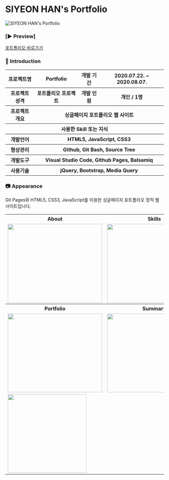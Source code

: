 # SIYEON HAN's Portfolio

![SIYEON HAN's Portfolio](https://user-images.githubusercontent.com/66079830/91710186-d189bd00-ebbe-11ea-872b-685c8ec763d4.png)

### [:arrow_forward: Preview]
<a href = "https://ithansiyeon.github.io/Portfolio1/">포트폴리오 바로가기</a>

### 👋 Introduction

<table>
    <tr>
        <th>프로젝트명</th>
        <th>Portfolio</th>
        <th>개발 기간</th>
        <th>2020.07.22. ~ 2020.08.07.</th>
    </tr>
    <tr>
        <th>프로젝트 성격</th>
        <th>포트폴리오 프로젝트</th>
        <th>개발 인원</th>
        <th>개인 / 1명</th>
    </tr>
    <tr>
        <th>프로젝트 개요</th>
        <th colspan="3">싱글페이지 포트폴리오 웹 사이트</th>
    </tr>
    <tr>
        <th colspan="4">사용한 Skill 또는 지식</th>
    </tr>  
    <tr>
        <th>개발언어</th>
        <th colspan="3">HTML5, JavaScript, CSS3</th>
    </tr>
    <tr>
        <th>형상관리</th>
        <th colspan="3">Github, Git Bash, Source Tree</th>
    </tr>
    <tr>
        <th>개발도구</th>
        <th colspan="3">Visual Studio Code, Github Pages, Balsamiq</th>
    </tr>
    <tr>
        <th>사용기술</th>
        <th colspan="3">jQuery, Bootstrap, Media Query</th>
    </tr>
</table>

### 📷 Appearance

Git Pages와 HTML5, CSS3, JavaScript를 이용한 싱글페이지 포트폴리오 정적 웹 사이트입니다.

<table>
    <tr>
        <th>About</th>
        <th>Skills</th>
        <th>Services</th>
    </tr>
    <tr>
        <td><img width="300" height="250" src="https://user-images.githubusercontent.com/66079830/92146504-cb147300-ee54-11ea-8756-94006ec66f5b.png"></td>
        <td><img width="300" height="250" src="https://user-images.githubusercontent.com/66079830/92146554-db2c5280-ee54-11ea-9dd4-1ed720b801f6.png"></td>
        <td><img width="300" height="250" src="https://user-images.githubusercontent.com/66079830/91707951-8b7f2a00-ebbb-11ea-8012-22b05f67a4b3.png"></td>
    </tr>
        <tr>
        <th>Portfolio</th>
        <th>Summary</th>
        <th>Contact</th>
    </tr>
    <tr>
        <td><img width="300" height="250" src="https://user-images.githubusercontent.com/66079830/92030145-94c9eb80-eda1-11ea-839e-26a3ee38bae0.png"></td>
        <td><img width="300" height="250" src="https://user-images.githubusercontent.com/66079830/91877392-e5b1e500-ecb8-11ea-9e55-14038a849e39.png"></td>
        <td><img width="300" height="250" src="https://user-images.githubusercontent.com/66079830/91708109-ce410200-ebbb-11ea-9f23-c4f3ee72595d.png"></td>
    </tr>
    <tr>
        <td  colspan="3"><img height="250" src="https://user-images.githubusercontent.com/66079830/91877965-a637c880-ecb9-11ea-9f1f-a7305426774e.png"></td>
    </tr>
</table>

